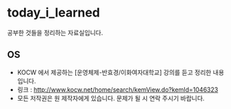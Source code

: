 # today_i_learned
공부한 것들을 정리하는 자료실입니다.

## OS
* KOCW 에서 제공하는 [운영체제-반효경/이화여자대학교] 강의를 듣고 정리한 내용입니다. 
* 링크 : http://www.kocw.net/home/search/kemView.do?kemId=1046323
* 모든 저작권은 원 제작자에게 있습니다. 문제가 될 시 연락 주시기 바랍니다.
